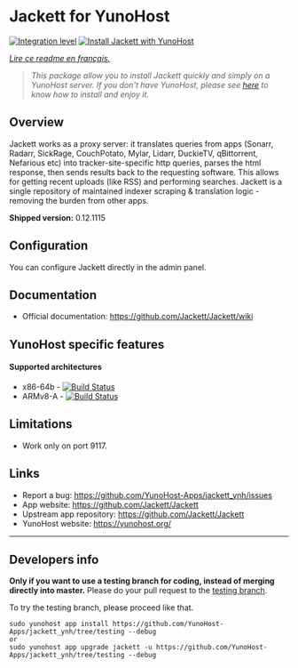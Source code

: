 # Jackett for YunoHost

[![Integration level](https://dash.yunohost.org/integration/jackett.svg)](https://dash.yunohost.org/appci/app/jackett)
[![Install Jackett with YunoHost](https://install-app.yunohost.org/install-with-yunohost.png)](https://install-app.yunohost.org/?app=jackett)

*[Lire ce readme en français.](./README_fr.md)*

> *This package allow you to install Jackett quickly and simply on a YunoHost server.
If you don't have YunoHost, please see [here](https://yunohost.org/#/install) to know how to install and enjoy it.*

## Overview
Jackett works as a proxy server: it translates queries from apps (Sonarr, Radarr, SickRage, CouchPotato, Mylar, Lidarr, DuckieTV, qBittorrent, Nefarious etc) into tracker-site-specific http queries, parses the html response, then sends results back to the requesting software. This allows for getting recent uploads (like RSS) and performing searches. Jackett is a single repository of maintained indexer scraping & translation logic - removing the burden from other apps.

**Shipped version:** 0.12.1115

## Configuration

You can configure Jackett directly in the admin panel.

## Documentation

 * Official documentation: https://github.com/Jackett/Jackett/wiki

## YunoHost specific features

#### Supported architectures

* x86-64b - [![Build Status](https://ci-apps.yunohost.org/ci/logs/jackett%20%28Apps%29.svg)](https://ci-apps.yunohost.org/ci/apps/jackett/)
* ARMv8-A - [![Build Status](https://ci-apps-arm.yunohost.org/ci/logs/jackett%20%28Apps%29.svg)](https://ci-apps-arm.yunohost.org/ci/apps/jackett/)

## Limitations

* Work only on port 9117.

## Links

 * Report a bug: https://github.com/YunoHost-Apps/jackett_ynh/issues
 * App website: https://github.com/Jackett/Jackett
 * Upstream app repository: https://github.com/Jackett/Jackett
 * YunoHost website: https://yunohost.org/

---

Developers info
----------------

**Only if you want to use a testing branch for coding, instead of merging directly into master.**
Please do your pull request to the [testing branch](https://github.com/YunoHost-Apps/jackett_ynh/tree/testing).

To try the testing branch, please proceed like that.
```
sudo yunohost app install https://github.com/YunoHost-Apps/jackett_ynh/tree/testing --debug
or
sudo yunohost app upgrade jackett -u https://github.com/YunoHost-Apps/jackett_ynh/tree/testing --debug
```
